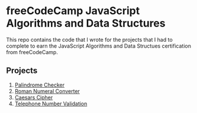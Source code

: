 # freeCodeCamp JavaScript Algorithms and Data Structures

This repo contains the code that I wrote for the projects that I had to complete to earn the JavaScript Algorithms and Data Structues certification from freeCodeCamp.

## Projects

1. [Palindrome Checker](https://github.com/libbi-mylah/fcc-02-javascript-algorithms-data-structures/blob/main/palindromeChecker.js)
2. [Roman Numeral Converter](https://github.com/libbi-mylah/fcc-02-javascript-algorithms-data-structures/blob/main/romanNumeralConverter.js)
3. [Caesars Cipher](https://github.com/libbi-mylah/fcc-02-javascript-algorithms-data-structures/blob/main/caesarsCipher.js)
4. [Telephone Number Validation](https://github.com/libbi-mylah/fcc-02-javascript-algorithms-data-structures/blob/main/telephoneNumberValidation.js)
